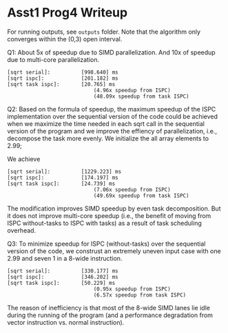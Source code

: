 # Asst1 Prog4 Writeup

For running outputs, see `outputs` folder. Note that the algorithm only converges within the (0,3) open interval.

Q1: About 5x of speedup due to SIMD parallelization. And 10x of speedup due to multi-core parallelization.

    [sqrt serial]:          [998.640] ms
    [sqrt ispc]:            [201.182] ms
    [sqrt task ispc]:       [20.765] ms
                                (4.96x speedup from ISPC)
                                (48.09x speedup from task ISPC)

Q2: Based on the formula of speedup, the maximum speedup of the ISPC implementation over the sequential version of the code could be achieved when we maximize the time needed in each sqrt call in the sequential version of the program and we improve the effiency of parallelization, i.e., decompose the task more evenly. We initialize the all array elements to 2.99;

We achieve

    [sqrt serial]:          [1229.223] ms
    [sqrt ispc]:            [174.197] ms
    [sqrt task ispc]:       [24.739] ms
                                (7.06x speedup from ISPC)
                                (49.69x speedup from task ISPC)
The modification improves SIMD speedup by even task decomposition. But it does not improve multi-core speedup (i.e., the benefit of moving from ISPC without-tasks to ISPC with tasks) as a result of task scheduling overhead.

Q3: To minimize speedup for ISPC (without-tasks) over the sequential version of the code, we construst an extremely uneven input case with one 2.99 and seven 1 in a 8-wide instruction.

    [sqrt serial]:          [330.177] ms
    [sqrt ispc]:            [346.202] ms
    [sqrt task ispc]:       [50.229] ms
                                (0.95x speedup from ISPC)
                                (6.57x speedup from task ISPC)

The reason of inefficiency is that most of the 8-wide SIMD lanes lie idle during the running of the program (and a performance degradation from vector instruction vs. normal instruction).